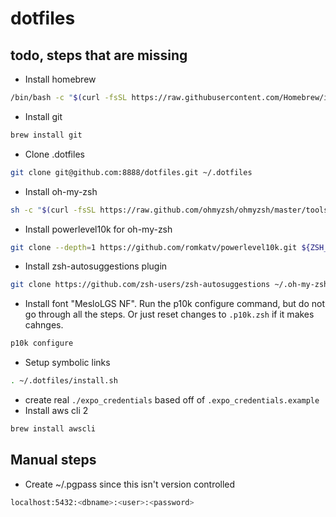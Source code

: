 # dotfiles

## todo, steps that are missing
- Install homebrew
```zsh
/bin/bash -c "$(curl -fsSL https://raw.githubusercontent.com/Homebrew/install/master/install.sh)"
```
- Install git
```zsh
brew install git
```
- Clone .dotfiles
```zsh
git clone git@github.com:8888/dotfiles.git ~/.dotfiles
```
- Install oh-my-zsh
```zsh
sh -c "$(curl -fsSL https://raw.github.com/ohmyzsh/ohmyzsh/master/tools/install.sh)"
```
- Install powerlevel10k for oh-my-zsh
```zsh
git clone --depth=1 https://github.com/romkatv/powerlevel10k.git ${ZSH_CUSTOM:-$HOME/.oh-my-zsh/custom}/themes/powerlevel10k
```
- Install zsh-autosuggestions plugin
```zsh
git clone https://github.com/zsh-users/zsh-autosuggestions ~/.oh-my-zsh/custom/plugins/zsh-autosuggestions
```
- Install font "MesloLGS NF". Run the p10k configure command, but do not go through all the steps. Or just reset changes to `.p10k.zsh` if it makes cahnges.
```zsh
p10k configure
```
- Setup symbolic links
```zsh
. ~/.dotfiles/install.sh
```
- create real `./expo_credentials` based off of `.expo_credentials.example`
- Install aws cli 2
```zsh
brew install awscli
```

## Manual steps
- Create ~/.pgpass since this isn't version controlled
```zsh
localhost:5432:<dbname>:<user>:<password>
```
